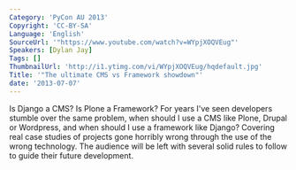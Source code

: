 ```yaml
---
Category: 'PyCon AU 2013'
Copyright: 'CC-BY-SA'
Language: 'English'
SourceUrl: '"https://www.youtube.com/watch?v=WYpjXOQVEug"'
Speakers: [Dylan Jay]
Tags: []
ThumbnailUrl: 'http://i1.ytimg.com/vi/WYpjXOQVEug/hqdefault.jpg'
Title: '"The ultimate CMS vs Framework showdown"'
date: '2013-07-07'
---
```

Is Django a CMS? Is Plone a Framework? For years I've seen developers stumble over the same problem, when should I use a CMS like Plone, Drupal or Wordpress, and when should I use a framework like Django? Covering real case studies of projects gone horribly wrong through the use of the wrong technology. The audience will be left with several solid rules to follow to guide their future development.